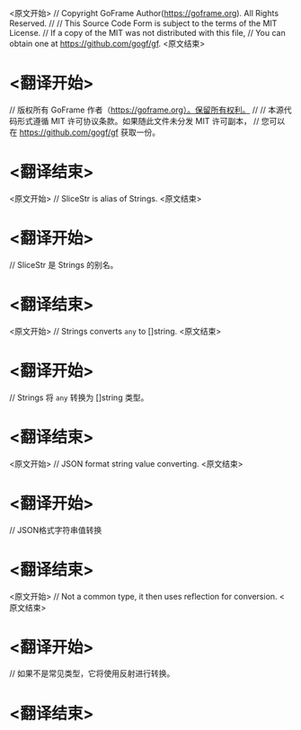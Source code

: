 
<原文开始>
// Copyright GoFrame Author(https://goframe.org). All Rights Reserved.
//
// This Source Code Form is subject to the terms of the MIT License.
// If a copy of the MIT was not distributed with this file,
// You can obtain one at https://github.com/gogf/gf.
<原文结束>

# <翻译开始>
// 版权所有 GoFrame 作者（https://goframe.org）。保留所有权利。
//
// 本源代码形式遵循 MIT 许可协议条款。如果随此文件未分发 MIT 许可副本，
// 您可以在 https://github.com/gogf/gf 获取一份。
# <翻译结束>


<原文开始>
// SliceStr is alias of Strings.
<原文结束>

# <翻译开始>
// SliceStr 是 Strings 的别名。
# <翻译结束>


<原文开始>
// Strings converts `any` to []string.
<原文结束>

# <翻译开始>
// Strings 将 `any` 转换为 []string 类型。
# <翻译结束>


<原文开始>
// JSON format string value converting.
<原文结束>

# <翻译开始>
// JSON格式字符串值转换
# <翻译结束>


<原文开始>
// Not a common type, it then uses reflection for conversion.
<原文结束>

# <翻译开始>
// 如果不是常见类型，它将使用反射进行转换。
# <翻译结束>

